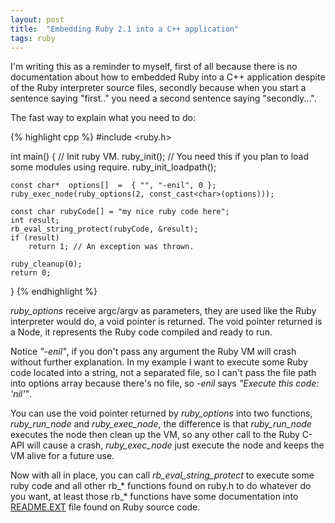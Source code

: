 ```yaml
---
layout: post
title:  "Embedding Ruby 2.1 into a C++ application"
tags: ruby
---
```


I'm writing this as a reminder to myself, first of all  because there is no documentation about how to embedded Ruby into a C++ application despite of the Ruby interpreter source files, secondly because when you start a sentence saying "first.." you need a second sentence saying "secondly...".

The fast way to explain what you need to do:

{% highlight cpp %}
#include <ruby.h>

int main()
{
    // Init ruby VM.
    ruby_init();
    // You need this if you plan to load some modules using require.
    ruby_init_loadpath();

    const char*  options[]  =  { "", "-enil", 0 };
    ruby_exec_node(ruby_options(2, const_cast<char>(options)));

    const char rubyCode[] = "my nice ruby code here";
    int result;
    rb_eval_string_protect(rubyCode, &result);
    if (result)
        return 1; // An exception was thrown.

    ruby_cleanup(0);
    return 0;
}
{% endhighlight %}

<em>ruby_options</em> receive argc/argv as parameters, they are used like the Ruby interpreter would do, a void pointer is returned. The void pointer returned is a Node, it represents the Ruby code compiled and ready to run.

Notice <em>"-enil"</em>, if you don't pass any argument the Ruby VM will crash without further explanation. In my example I want to execute some Ruby code located into a string, not a separated file, so I can't pass the file path into options array because there's no file, so <em>-enil</em> says <em>"Execute this code: 'nil'"</em>.

You can use the void pointer returned by <em>ruby_options</em> into two functions, <em>ruby_run_node</em> and <em>ruby_exec_node</em>, the difference is that <em>ruby_run_node</em> executes the node then clean up the VM, so any other call to the Ruby C-API will cause a crash, <em>ruby_exec_node</em> just execute the node and keeps the VM alive for a future use.

Now with all in place, you can call <em>rb_eval_string_protect</em> to execute some ruby code and all other rb_* functions found on ruby.h to do whatever do you want, at least those rb_* functions have some documentation into <a href="https://github.com/ruby/ruby/blob/trunk/README.EXT">README.EXT</a> file found on Ruby source code.
